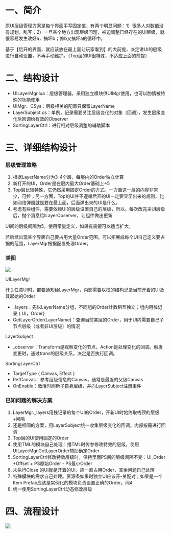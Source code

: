 # 一、简介
原UI层级管理方案是每个界面手写固定值，有两个明显问题：1）很多人对数值没有规划，乱写；2）一旦某个地方出现层级问题，被迫调整已经存在的UI层级，就很容易发生改好a，搞坏b；修b又搞坏a的循环中。

基于【后开的界面，就应该放在最上面让玩家看到】的大前提，决定讲UI的层级进行自动设置，不再手动维护。（Top层的UI很特殊，不适应上面的前提）

# 二、结构设计
+ UILayerMgr.lua：层级管理器，采用独立模块供UIMgr使用，也可以酌情被特殊的功能使用
+ UIMgr、CSys：层级相关的配置只保留LayerName
+ LayerSubject.cs：单例，记录需要关注层级变化的对象（回调），发生层级变化后回调给有效的Observer
+ SortingLayerCtrl：进行相对层级调整的辅助脚本



# 三、详细结构设计
### 层级管理策略
1. 根据LayerName分为3-4个层，每层内的Order独立计算
2. 新打开的UI，Order是在层内最大Order基础上+5
3. Top层比较特殊，它仍然采用固定Order的方式。一方面这一层的内容非常少，可控；另一方面，Top的UI并不遵循后开的UI一定要显示出来的规则，比如网络弹窗就是要在最上面，后面弹出来的UI是什么。
4. 考虑有些组件，需要依赖UI的层级设置自己的层级，所以，每次改完主UI层级后，抛个消息给ILayerObserver，让组件做出更新



UI间的层级间隔为5，使用常量定义，如果有需要可以适当扩大。

若后续出现某个界面自己要占用大量Order范围，可以拓展成每个UI自己定义要占据的范围，LayerMgr根据配置处理Order。



### 类图
![](https://cdn.nlark.com/yuque/0/2024/png/43256857/1720772617795-30e42c8b-78ce-4fa5-bada-9e1647776d5b.png)



UILayerMgr

开关任意UI时，都要通知给LayerMgr，内部需要以栈的结构记录当前开着的UI及其起始的Order

+ _layers：先以LayerName分组，不同组的Order计数相互独立；组内用栈记录 { UI，Order}
+ GetLayerOrder(LayerName)：查询当前某层的Order，用于UI内需要自己子节点层级（或者非UI层级）的情况



LayerSubject

+ _observer：Transform是观察变化的节点，Action是处理变化的回调。触发变更时，通过trans的层级关系，决定是否执行回调。



SortingLayerCtrl

+ TargetType { Canvas, Effect }
+ RefCanvas：参考层级信息的Canvas，通常是最近的父级Canvas
+ OnEnable：激活时刷新子自身层级，并向LayerSubject注册事件



### 已知问题的解决方案
1. LayerMgr._layers用栈记录的每个UI的Order，开新UI时始终取栈顶的层级+间隔
2. 还是相同的方案，用LayerSubject统一收集层级变化的回调，内部按需进行回调
3. Top层的UI使用固定的Order
4. 使用TML的模块自己处理：播TML时传参修改特效的层级，使用UILayerMgr.GetLayerOrder辅助确定Order
5. SortingLayerCtrl修改特效层级时，保持里面PS间的层级间隔不变：UI_Order +Offset + PS原始Order - PS最小Order
6. 未执行Close 的UI就是开着的UI，应一直占用Order，其余问题自己处理
7. 特殊模块的需求自己处理。资源条如果时独立UI应该开-关配对；如果是一个Item Prefab应该是实例化的模块负责设置正确的Order。同4
8. 统一使用SortingLayerCtrl动态修改层级



# 四、流程设计
![](https://cdn.nlark.com/yuque/0/2024/png/43256857/1720772594612-98675bb8-9a0b-4688-a251-daf2330db511.png)



